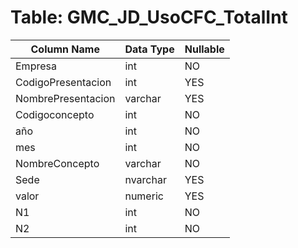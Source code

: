 # Table: GMC_JD_UsoCFC_TotalInt

| Column Name | Data Type | Nullable |
|-------------|-----------|----------|
| Empresa | int | NO |
| CodigoPresentacion | int | YES |
| NombrePresentacion | varchar | YES |
| Codigoconcepto | int | NO |
| año | int | NO |
| mes | int | NO |
| NombreConcepto | varchar | NO |
| Sede | nvarchar | YES |
| valor | numeric | YES |
| N1 | int | NO |
| N2 | int | NO |
